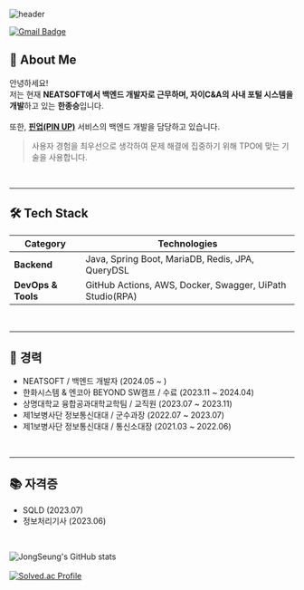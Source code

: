![header](https://capsule-render.vercel.app/api?type=waving&color=0:0b0f4d,100:1c1c86&height=200&section=header&text=BellWin's%20Github&fontColor=FFD700&fontSize=60&fontAlignY=35&desc=Backend%20Developer&descAlignY=65&descAlign=60&animation=fadeIn&speed=3)

[![Gmail Badge](https://img.shields.io/badge/Gmail-D14836?style=flat&logo=Gmail&logoColor=white)](mailto:bellwin98@gmail.com)


## 👋 About Me

안녕하세요! 
<br>저는 현재 **NEATSOFT에서 백엔드 개발자로 근무하며, 자이C&A의 사내 포털 시스템을 개발**하고 있는 **한종승**입니다.
<br>
<br>
또한, [**핀업(PIN UP)**](https://github.com/BellWin98/BE-PinUp) 서비스의 백엔드 개발을 담당하고 있습니다.

> 사용자 경험을 최우선으로 생각하여 문제 해결에 집중하기 위해 TPO에 맞는 기술을 사용합니다.

<br>

---

## 🛠 Tech Stack

| **Category**       | **Technologies** |
|--------------------|------------------|
| **Backend**        | Java, Spring Boot, MariaDB, Redis, JPA, QueryDSL |
| **DevOps & Tools** | GitHub Actions, AWS, Docker, Swagger, UiPath Studio(RPA) |

<br>

---

## 👷 경력
- NEATSOFT / 백엔드 개발자 (2024.05 ~ )
- 한화시스템 & 엔코아 BEYOND SW캠프 / 수료 (2023.11 ~ 2024.04)
- 상명대학교 융합공과대학교학팀 / 교직원 (2023.07 ~ 2023.11)
- 제1보병사단 정보통신대대 / 군수과장 (2022.07 ~ 2023.07)
- 제1보병사단 정보통신대대 / 통신소대장 (2021.03 ~ 2022.06)

<br>

---

## 📚 자격증
- SQLD (2023.07)
- 정보처리기사 (2023.06)

<br>

![JongSeung's GitHub stats](https://github-readme-stats.vercel.app/api?username=BellWin98&count_private=true&show_icons=true&theme=radical) <br><br>
[![Solved.ac Profile](http://mazassumnida.wtf/api/v2/generate_badge?boj=hjs1351)](https://solved.ac/hjs1351/)


